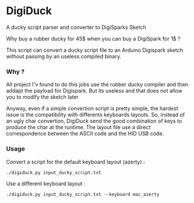 # DigiDuck

A ducky script parser and converter to DigiSparks Sketch

Why buy a rubber ducky for 45$ when you can buy a DigiSpark for 1$ ?

This script can convert a ducky script file to an Arduino Digispark sketch without passing by an useless compiled binary.


### Why ?

All project I'v found to do this jobs use the rubber ducky compiler and then addapt the payload for Digispark. But its useless and that does not allow you to modify the sketch later

Anyway, even if a simple convertion script is pretty simple, the hardest issue is the compatibility with differents keyboards layouts.
So, instead of an ugly char convertion, DigiDuck send the good combination of keys to produce the char at the runtime. The layout file use a direct correspondence between the ASCII code and the HID USB code.

### Usage

Convert a script for the default keyboard layout (azerty) : 

```
./digiduck.py input_ducky_script.txt
```

Use a different keyboard layout :

```
./digiduck.py input_ducky_script.txt --keyboard mac_azerty
```
